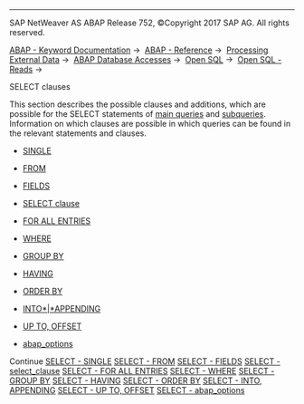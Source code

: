   

* * *

SAP NetWeaver AS ABAP Release 752, ©Copyright 2017 SAP AG. All rights reserved.

[ABAP - Keyword Documentation](https://help.sap.com/doc/abapdocu_752_index_htm/7.52/en-US/abenabap.htm) →  [ABAP - Reference](https://help.sap.com/doc/abapdocu_752_index_htm/7.52/en-US/abenabap_reference.htm) →  [Processing External Data](https://help.sap.com/doc/abapdocu_752_index_htm/7.52/en-US/abenabap_language_external_data.htm) →  [ABAP Database Accesses](https://help.sap.com/doc/abapdocu_752_index_htm/7.52/en-US/abenabap_sql.htm) →  [Open SQL](https://help.sap.com/doc/abapdocu_752_index_htm/7.52/en-US/abenopensql.htm) →  [Open SQL - Reads](https://help.sap.com/doc/abapdocu_752_index_htm/7.52/en-US/abenopen_sql_reading.htm) → 

SELECT clauses

This section describes the possible clauses and additions, which are possible for the SELECT statements of [main queries](https://help.sap.com/doc/abapdocu_752_index_htm/7.52/en-US/abenmainquery_glosry.htm "Glossary Entry") and [subqueries](https://help.sap.com/doc/abapdocu_752_index_htm/7.52/en-US/abensubquery_glosry.htm "Glossary Entry"). Information on which clauses are possible in which queries can be found in the relevant statements and clauses.

-   [SINGLE](https://help.sap.com/doc/abapdocu_752_index_htm/7.52/en-US/abapselect_single.htm)

-   [FROM](https://help.sap.com/doc/abapdocu_752_index_htm/7.52/en-US/abapfrom_clause.htm)

-   [FIELDS](https://help.sap.com/doc/abapdocu_752_index_htm/7.52/en-US/abapfields_clause.htm)

-   [SELECT clause](https://help.sap.com/doc/abapdocu_752_index_htm/7.52/en-US/abapselect_clause.htm)

-   [FOR ALL ENTRIES](https://help.sap.com/doc/abapdocu_752_index_htm/7.52/en-US/abenwhere_logexp_itab.htm)

-   [WHERE](https://help.sap.com/doc/abapdocu_752_index_htm/7.52/en-US/abapwhere.htm)

-   [GROUP BY](https://help.sap.com/doc/abapdocu_752_index_htm/7.52/en-US/abapgroupby_clause.htm)

-   [HAVING](https://help.sap.com/doc/abapdocu_752_index_htm/7.52/en-US/abaphaving_clause.htm)

-   [ORDER BY](https://help.sap.com/doc/abapdocu_752_index_htm/7.52/en-US/abaporderby_clause.htm)

-   [INTO*|*APPENDING](https://help.sap.com/doc/abapdocu_752_index_htm/7.52/en-US/abapinto_clause.htm)

-   [UP TO, OFFSET](https://help.sap.com/doc/abapdocu_752_index_htm/7.52/en-US/abapselect_up_to_offset.htm)

-   [abap\_options](https://help.sap.com/doc/abapdocu_752_index_htm/7.52/en-US/abapselect_additions.htm)

Continue
[SELECT - SINGLE](https://help.sap.com/doc/abapdocu_752_index_htm/7.52/en-US/abapselect_single.htm)
[SELECT - FROM](https://help.sap.com/doc/abapdocu_752_index_htm/7.52/en-US/abapfrom_clause.htm)
[SELECT - FIELDS](https://help.sap.com/doc/abapdocu_752_index_htm/7.52/en-US/abapfields_clause.htm)
[SELECT - select\_clause](https://help.sap.com/doc/abapdocu_752_index_htm/7.52/en-US/abapselect_clause.htm)
[SELECT - FOR ALL ENTRIES](https://help.sap.com/doc/abapdocu_752_index_htm/7.52/en-US/abenwhere_logexp_itab.htm)
[SELECT - WHERE](https://help.sap.com/doc/abapdocu_752_index_htm/7.52/en-US/abapwhere.htm)
[SELECT - GROUP BY](https://help.sap.com/doc/abapdocu_752_index_htm/7.52/en-US/abapgroupby_clause.htm)
[SELECT - HAVING](https://help.sap.com/doc/abapdocu_752_index_htm/7.52/en-US/abaphaving_clause.htm)
[SELECT - ORDER BY](https://help.sap.com/doc/abapdocu_752_index_htm/7.52/en-US/abaporderby_clause.htm)
[SELECT - INTO, APPENDING](https://help.sap.com/doc/abapdocu_752_index_htm/7.52/en-US/abapinto_clause.htm)
[SELECT - UP TO, OFFSET](https://help.sap.com/doc/abapdocu_752_index_htm/7.52/en-US/abapselect_up_to_offset.htm)
[SELECT - abap\_options](https://help.sap.com/doc/abapdocu_752_index_htm/7.52/en-US/abapselect_additions.htm)